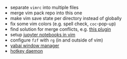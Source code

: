 - separate `vimrc` into multiple files
- merge vim pack repo into this one
- make vim save state per directory instead of globally
- fix some vim colors (e.g. spell check, `coc`-pop-up)
- find solution for merge conflicts, e.g. [this plugin](https://medium.com/prodopsio/solving-git-merge-conflicts-with-vim-c8a8617e3633)
- setup [jupyter notebooks in vim](https://github.com/jupyter-vim/jupyter-vim)
- configure `fzf` with `rg` (in and outside of vim)
- [yabai window manager](https://github.com/koekeishiya/yabai)
- [hotkey daemon](https://github.com/koekeishiya/skhd)

